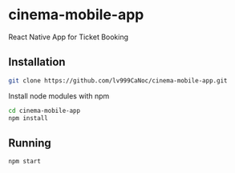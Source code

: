 # cinema-mobile-app
React Native App for Ticket Booking

## Installation

```bash
git clone https://github.com/lv999CaNoc/cinema-mobile-app.git
```

Install node modules with npm
```bash
cd cinema-mobile-app
npm install
```

## Running
```bash
npm start
```
